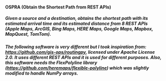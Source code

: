 #### OSPRA (Obtain the Shortest Path from REST APIs)
##### Given a source and a destination, obtains the shortest path with its estimated arrival time and its estimated distance from 8 REST APIs (Apple Maps, ArcGIS, Bing Maps, HERE Maps, Google Maps, Mapbox, MapQuest, TomTom).
##### The following software is very different but I took inspiration from: https://github.com/gis-ops/routingpy, licensed under Apache License 2.0. It uses different REST APIs and it is used for different purposes. Also, this software needs the FlexPolyline library (https://github.com/heremaps/flexible-polyline) which was slightly modified to handle NumPy arrays.
